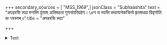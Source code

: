+++
secondary_sources = [ "MSS_1969",]
jsonClass = "Subhaashita"
text = "अपहरसि सदा मनांसि पुंसाम् अतिमहता गुणसंपरिग्रहेण।  \nन च भवसि तथाप्यनेकचित्तो हृतमथवा विवृणोति कः परस्वम्॥"
title = "अपहरसि सदा"

+++

<details><summary>Text</summary>

अपहरसि सदा मनांसि पुंसाम् अतिमहता गुणसंपरिग्रहेण।  
न च भवसि तथाप्यनेकचित्तो हृतमथवा विवृणोति कः परस्वम्॥
</details>
